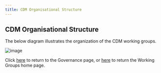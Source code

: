 ```yaml
---
title: CDM Organisational Structure
---
```


## CDM Organisational Structure

The below diagram illustrates the organization of the CDM working groups.

![image](/img/CDM-Structure-2025.png)

Click [here](https://github.com/finos/common-domain-model/blob/master/GOVERNANCE.md) to return to the Governance page, or [here](working-groups.md) to return the Working Groups home page. 
